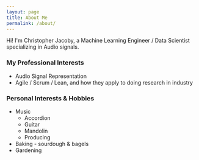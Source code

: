 ```yaml
---
layout: page
title: About Me
permalink: /about/
---
```


Hi! I'm Christopher Jacoby, a Machine Learning Engineer / Data Scientist specializing in Audio signals.

### My Professional Interests

* Audio Signal Representation
* Agile / Scrum / Lean, and how they apply to doing research in industry


### Personal Interests & Hobbies

* Music
  * Accordion
  * Guitar
  * Mandolin
  * Producing
* Baking - sourdough & bagels
* Gardening


<!-- This website is powered by **[fastpages](https://github.com/fastai/fastpages)** [^1]. -->



<!-- [^1]:a blogging platform that natively supports Jupyter notebooks in addition to other formats. -->

